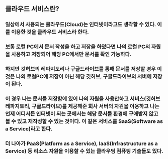 ## 클라우드 서비스란?
### 일상에서 사용되는 클라우드(Cloud)는 인터넷이라고도 생각할 수 있다. 이를 이용한 것을 클라우드 서비스라 한다.
### 보통 로컬 PC에서 문서 작성을 하고 저장을 하였다면 나의 로컬 PC의 자원을 사용하고 저장되어 해당 PC에서만 문서를 확인 가능하다.
### 하지만 깃허브의 레파지토리나 구글드라이브를 통해 문서를 저장할 경우 이것은 나의 로컬PC에 저장이 아닌 해당 깃허브, 구글드라이브의 서버에 저장이 된다. 
### 이 경우 나는 문서를 저장함에 있어 나의 자원을 사용안하고 서비스(깃허브 레파지토리, 구글드라이브)를 제공해준 회사 서버의 자원을 이용하고 나는 언제 어디서든 인터넷이 되는 곳에서는 해당 문서를 환경에 구애받지 않고 볼 수 있고 재작성할 수 있는 것이다. 이 같은 서비스를 SaaS(Software as a Service)라고 한다.
### 더 나아가 PaaS(Platform as a Service), IaaS(Infrastructure as a Service) 등 리소스 자원을 이용할 수 있는 클라우딩 컴퓨팅 기술들도 있다.
